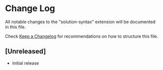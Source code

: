 # Change Log

All notable changes to the "solution-syntax" extension will be documented in this file.

Check [Keep a Changelog](http://keepachangelog.com/) for recommendations on how to structure this file.

## [Unreleased]

- Initial release